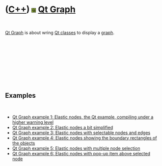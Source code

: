 
 

 

 

 

 

([C++](Cpp.md)) ![Qt](PicQt.png) [Qt Graph](CppQtGraph.md)
============================================================

 

[Qt Graph](CppQtGraph.md) is about wring [Qt classes](CppQtClass.md)
to display a [graph](CppGraph.md).

 

 

 

 

 

Examples
--------

 

-   [Qt Graph example 1: Elastic nodes, the Qt example, compiling under
    a higher warning level](CppQtGraphExample1.md)
-   [Qt Graph example 2: Elastic nodes a bit
    simplified](CppQtGraphExample2.md)
-   [Qt Graph example 3: Elastic nodes with selectable nodes and
    edges](CppQtGraphExample3.md)
-   [Qt Graph example 4: Elastic nodes showing the boundary rectangles
    of the objects](CppQtGraphExample4.md)
-   [Qt Graph example 5: Elastic nodes with multiple node
    selection](CppQtGraphExample5.md)
-   [Qt Graph example 6: Elastic nodes with pop-up item above selected
    node](CppQtGraphExample6.md)

 

 

 

 

 

 

